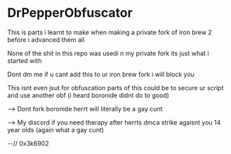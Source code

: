 # DrPepperObfuscator
This is parts i learnt to make when making a private fork of iron brew 2 before i advanced them all

None of the shit in this repo was usedi n my private fork its just what i started with

Dont dm me if u cant add this to ur iron brew fork i will block you

This isnt even jsut for obfuscation parts of this could be to secure ur script and use another obf (i heard boronide didnt do to good)

--> Dont fork boronide herrt will literally be a gay cunt

--> My discord if you need therapy after herrts dmca strike agaisnt you 14 year olds (again what a gay cunt)

--// 0x3k6902
